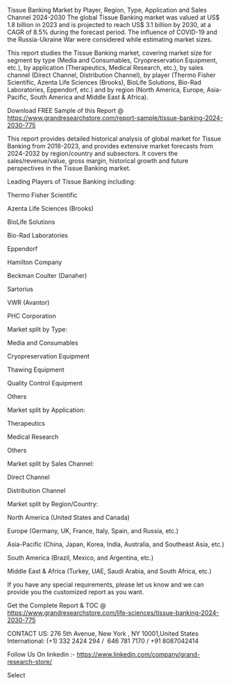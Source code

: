 Tissue Banking Market by Player, Region, Type, Application and Sales Channel 2024-2030
The global Tissue Banking market was valued at US$ 1.8 billion in 2023 and is projected to reach US$ 3.1 billion by 2030, at a CAGR of 8.5% during the forecast period. The influence of COVID-19 and the Russia-Ukraine War were considered while estimating market sizes.

This report studies the Tissue Banking market, covering market size for segment by type (Media and Consumables, Cryopreservation Equipment, etc.), by application (Therapeutics, Medical Research, etc.), by sales channel (Direct Channel, Distribution Channel), by player (Thermo Fisher Scientific, Azenta Life Sciences (Brooks), BioLife Solutions, Bio-Rad Laboratories, Eppendorf, etc.) and by region (North America, Europe, Asia-Pacific, South America and Middle East & Africa).

Download FREE Sample of this Report @ https://www.grandresearchstore.com/report-sample/tissue-banking-2024-2030-775

This report provides detailed historical analysis of global market for Tissue Banking from 2018-2023, and provides extensive market forecasts from 2024-2032 by region/country and subsectors. It covers the sales/revenue/value, gross margin, historical growth and future perspectives in the Tissue Banking market.

Leading Players of Tissue Banking including:

Thermo Fisher Scientific

Azenta Life Sciences (Brooks)

BioLife Solutions

Bio-Rad Laboratories

Eppendorf

Hamilton Company

Beckman Coulter (Danaher)

Sartorius

VWR (Avantor)

PHC Corporation

Market split by Type:

Media and Consumables

Cryopreservation Equipment

Thawing Equipment

Quality Control Equipment

Others

Market split by Application:

Therapeutics

Medical Research

Others

Market split by Sales Channel:

Direct Channel

Distribution Channel

Market split by Region/Country:

North America (United States and Canada)

Europe (Germany, UK, France, Italy, Spain, and Russia, etc.)

Asia-Pacific (China, Japan, Korea, India, Australia, and Southeast Asia, etc.)

South America (Brazil, Mexico, and Argentina, etc.)

Middle East & Africa (Turkey, UAE, Saudi Arabia, and South Africa, etc.)

If you have any special requirements, please let us know and we can provide you the customized report as you want.

Get the Complete Report & TOC @ https://www.grandresearchstore.com/life-sciences/tissue-banking-2024-2030-775

CONTACT US:
276 5th Avenue, New York , NY 10001,United States
International: (+1) 332 2424 294 /  646 781 7170 / +91 8087042414

Follow Us On linkedin :- https://www.linkedin.com/company/grand-research-store/

Select

